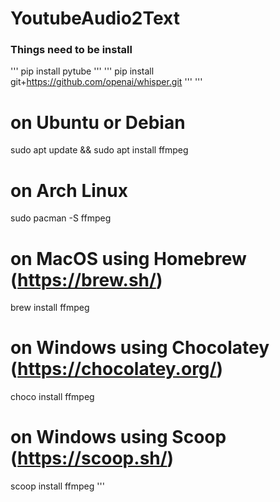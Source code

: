 # YoutubeAudio2Text

### Things need to be install
'''
pip install pytube
'''
'''
pip install git+https://github.com/openai/whisper.git 
'''
'''
# on Ubuntu or Debian
sudo apt update && sudo apt install ffmpeg

# on Arch Linux
sudo pacman -S ffmpeg

# on MacOS using Homebrew (https://brew.sh/)
brew install ffmpeg

# on Windows using Chocolatey (https://chocolatey.org/)
choco install ffmpeg

# on Windows using Scoop (https://scoop.sh/)
scoop install ffmpeg
'''
